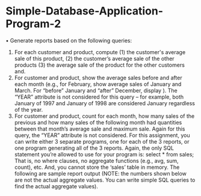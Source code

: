 # Simple-Database-Application-Program-2

• Generate reports based on the following queries:
  1. For each customer and product, compute (1) the customer's average sale of this product, (2) the customer’s average sale of the other products (3) the average sale of the product for the other customers and.
  2. For customer and product, show the average sales before and after each month (e.g., for February, show average sales of January and March. For “before” January and “after” December, display <NULL>). The “YEAR” attribute is not considered for this query – for example, both January of 1997 and January of 1998 are considered January regardless of the year.
  3. For customer and product, count for each month, how many sales of the previous and how many sales of the following month had quantities between that month’s average sale and maximum sale. Again for this query, the “YEAR” attribute is not considered.
For this assignment, you can write either 3 separate programs, one for each of the 3 reports, or one program generating all of the 3 reports.
Again, the only SQL statement you’re allowed to use for your program is:
select * from sales;
That is, no where clauses, no aggregate functions (e.g., avg, sum, count), etc.
And, you cannot store the ‘sales’ table in memory.
The following are sample report output (NOTE: the numbers shown below are not the actual aggregate values. You can write simple SQL queries to find the actual aggregate values).
